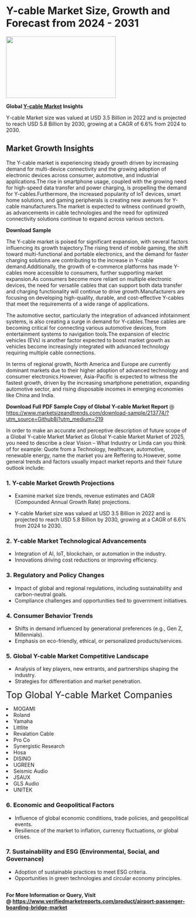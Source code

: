 <H1>Y-cable Market Size, Growth and Forecast from 2024 - 2031</H1><img class="aligncenter size-medium wp-image-584254" src="https://thirdeyenews.in/wp-content/uploads/2024/09/Global-Market-Research-300x168.jpeg" alt="" width="300" height="168" /><p><strong>Global&nbsp;<a href="https://www.marketsizeandtrends.com/download-sample/213774/?utm_source=Github8j?utm_medium=219">Y-cable Market</a> Insights</strong></p><p>Y-cable Market size was valued at USD 3.5 Billion in 2022 and is projected to reach USD 5.8 Billion by 2030, growing at a CAGR of 6.6% from 2024 to 2030.</p><p><h2>Market Growth Insights</h2> <p>The Y-cable market is experiencing steady growth driven by increasing demand for multi-device connectivity and the growing adoption of electronic devices across consumer, automotive, and industrial applications.The rise in smartphone usage, coupled with the growing need for high-speed data transfer and power charging, is propelling the demand for Y-cables.Furthermore, the increased popularity of IoT devices, smart home solutions, and gaming peripherals is creating new avenues for Y-cable manufacturers.The market is expected to witness continued growth, as advancements in cable technologies and the need for optimized connectivity solutions continue to expand across various sectors.</p> <p><strong>Download Sample</strong></p> <p>The Y-cable market is poised for significant expansion, with several factors influencing its growth trajectory.The rising trend of mobile gaming, the shift toward multi-functional and portable electronics, and the demand for faster charging solutions are contributing to the increase in Y-cable demand.Additionally, the growth of e-commerce platforms has made Y-cables more accessible to consumers, further supporting market expansion.As consumers become more reliant on multiple electronic devices, the need for versatile cables that can support both data transfer and charging functionality will continue to drive growth.Manufacturers are focusing on developing high-quality, durable, and cost-effective Y-cables that meet the requirements of a wide range of applications.<p>The automotive sector, particularly the integration of advanced infotainment systems, is also creating a surge in demand for Y-cables.These cables are becoming critical for connecting various automotive devices, from entertainment systems to navigation tools.The expansion of electric vehicles (EVs) is another factor expected to boost market growth as vehicles become increasingly integrated with advanced technology requiring multiple cable connections.<p>In terms of regional growth, North America and Europe are currently dominant markets due to their higher adoption of advanced technology and consumer electronics.However, Asia-Pacific is expected to witness the fastest growth, driven by the increasing smartphone penetration, expanding automotive sector, and rising disposable incomes in emerging economies like China and India.<p><span class=""><strong>Download Full PDF Sample Copy of Global Y-cable Market Report</strong> @ <a href="https://www.marketsizeandtrends.com/download-sample/213774/?utm_source=Github8j?utm_medium=219" target="_blank">https://www.marketsizeandtrends.com/download-sample/213774/?utm_source=Github8j?utm_medium=219</a></span></p><p>In order to make an accurate and perceptive description of future scope of a Global&nbsp;Y-cable Market Market as Global&nbsp;Y-cable Market Market of 2025, you need to describe a clear Vision &ndash; What Industry or Linda can you think of for example: Quote from a Technology, healthcare, automotive, renewable energy, name the market you are Reffering to.However, some general trends and factors usually impact market reports and their future outlook include:</p><h3>1.&nbsp;<strong>Y-cable Market Growth Projections</strong></h3><ul><li>Examine market size trends, revenue estimates and CAGR (Compounded Annual Growth Rate) projections.</li><li><p>Y-cable Market size was valued at USD 3.5 Billion in 2022 and is projected to reach USD 5.8 Billion by 2030, growing at a CAGR of 6.6% from 2024 to 2030.</p></li></ul><h3>2.&nbsp;<strong>Y-cable Market Technological Advancements</strong></h3><ul><li>Integration of AI, IoT, blockchain, or automation in the industry.</li><li>Innovations driving cost reductions or improving efficiency.</li></ul><h3>3.&nbsp;<strong>Regulatory and Policy Changes</strong></h3><ul><li>Impact of global and regional regulations, including sustainability and carbon-neutral goals.</li><li>Compliance challenges and opportunities tied to government initiatives.</li></ul><h3>4.&nbsp;<strong>Consumer Behavior Trends</strong></h3><ul><li>Shifts in demand influenced by generational preferences (e.g., Gen Z, Millennials).</li><li>Emphasis on eco-friendly, ethical, or personalized products/services.</li></ul><h3>5.&nbsp;<strong>Global Y-cable Market Competitive Landscape</strong></h3><ul><li>Analysis of key players, new entrants, and partnerships shaping the industry.</li><li>Strategies for differentiation and market penetration.</li></ul><p data-pm-slice="1 1 []"><span style="color: inherit; font-family: inherit; font-size: 25px;">Top Global Y-cable Market Companies</span></p><div class="" data-test-id=""><p><li>MOGAMI</li><li> Roland</li><li> Yamaha</li><li> Littlite</li><li> Revalation Cable</li><li> Pro Co</li><li> Synergistic Research</li><li> Hosa</li><li> DISINO</li><li> UGREEN</li><li> Seismic Audio</li><li> JSAUX</li><li> GLS Audio</li><li> UNITEK</li></p></div><h3>6.&nbsp;<strong>Economic and Geopolitical Factors</strong></h3><ul><li>Influence of global economic conditions, trade policies, and geopolitical events.</li><li>Resilience of the market to inflation, currency fluctuations, or global crises.</li></ul><h3>7.&nbsp;<strong>Sustainability and ESG (Environmental, Social, and Governance)</strong></h3><ul><li>Adoption of sustainable practices to meet ESG criteria.</li><li>Opportunities in green technologies and circular economy principles.</li></ul><h2><strong style="font-size: 14px;">For More Information or Query, Visit @&nbsp;</strong><a style="background-color: #ffffff; font-size: 14px;" href="https://www.marketsizeandtrends.com/report/y-cable-market/" target="_blank">https://www.verifiedmarketreports.com/product/airport-passenger-boarding-bridge-market</a></h2>
